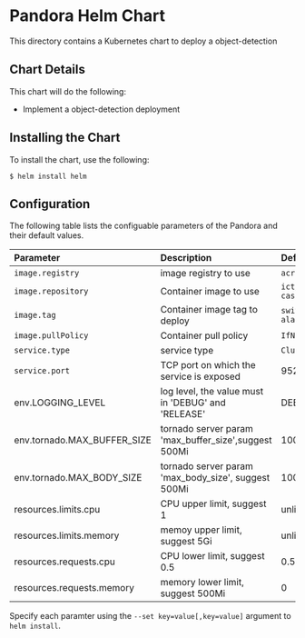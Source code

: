 <!--
 * @Author: your name
 * @Date: 2020-06-10 01:06:39
 * @LastEditTime: 2020-06-10 01:06:39
 * @LastEditors: your name
 * @Description: In User Settings Edit
 * @FilePath: /aladdin-cas/scripts/helm/object-detection/readme.md
--> 
# Pandora Helm Chart

This directory contains a Kubernetes chart to deploy a object-detection

## Chart Details

This chart will do the following:

* Implement a object-detection deployment

## Installing the Chart

To install the chart, use the following:

```shell
$ helm install helm
```

## Configuration

The following table lists the configuable parameters of the
Pandora and their default values.

| Parameter | Description | Default |
|:----------|:------------|:--------|
| `image.registry` | image registry to use | `acr.aishu.cn` |
| `image.repository` | Container image to use | `ict/aladdin-cas` |
| `image.tag` | Container image tag to deploy | `switch-aladdin-M2` |
| `image.pullPolicy` | Container pull policy | `IfNotPresent` |
| `service.type` | service type | `ClusterIP` |
| `service.port` | TCP port on which the service is exposed | 9528 |
| env.LOGGING_LEVEL | log level, the value must in 'DEBUG' and 'RELEASE' | DEBUG |
| env.tornado.MAX_BUFFER_SIZE | tornado server param 'max_buffer_size',suggest 500Mi | 100Mi |
| env.tornado.MAX_BODY_SIZE | tornado server param 'max_body_size', suggest 500Mi | 100Mi |
| resources.limits.cpu | CPU upper limit, suggest 1 | unlimited |
| resources.limits.memory | memoy upper limit, suggest 5Gi | unlimited |
| resources.requests.cpu | CPU lower limit, suggest 0.5 | 0.5              |
| resources.requests.memory | memory lower limit, suggest 500Mi | 0 |

Specify each paramter using the `--set key=value[,key=value]` argument to
`helm install`.
